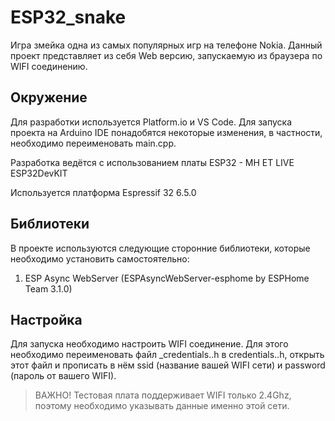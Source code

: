 # ESP32_snake

Игра змейка одна из самых популярных игр на телефоне Nokia. Данный проект представляет из себя Web версию, запускаемую из браузера по WIFI соединению.

## Окружение

Для разработки используется Platform.io и VS Code. Для запуска проекта на Arduino IDE понадобятся некоторые изменения, в частности, необходимо переименовать main.cpp.

Разработка ведётся с использованием платы ESP32 - MH ET LIVE ESP32DevKIT

Используется платформа Espressif 32 6.5.0

## Библиотеки

В проекте используются следующие сторонние библиотеки, которые необходимо установить самостоятельно:

1. ESP Async WebServer (ESPAsyncWebServer-esphome by ESPHome Team 3.1.0)

## Настройка

Для запуска необходимо настроить WIFI соединение. Для этого необходимо переименовать файл _credentials..h в credentials..h, открыть этот файл и прописать в нём ssid (название вашей WIFI сети) и password (пароль от вашего WIFI).

> ВАЖНО! Тестовая плата поддерживает WIFI только 2.4Ghz, поэтому необходимо указывать данные именно этой сети.
